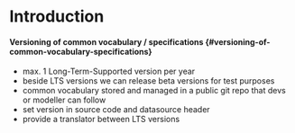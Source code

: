 # Introduction

#### Versioning of common vocabulary / specifications {#versioning-of-common-vocabulary-specifications}

* max. 1 Long-Term-Supported version per year
* beside LTS versions we can release beta versions for test purposes
* common vocabulary stored and managed in a public git repo that devs or modeller can follow
* set version in source code and datasource header
* provide a translator between LTS versions

